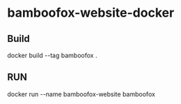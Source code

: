 # bamboofox-website-docker

## Build
docker build --tag bamboofox .

## RUN
docker run --name bamboofox-website bamboofox